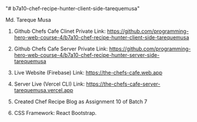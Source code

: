 "# b7a10-chef-recipe-hunter-client-side-tarequemusa" 

Md. Tareque Musa

1. Github Chefs Cafe Clinet Private Link: https://github.com/programming-hero-web-course-4/b7a10-chef-recipe-hunter-client-side-tarequemusa

2. Github Chefs Cafe Server Private Link: https://github.com/programming-hero-web-course-4/b7a10-chef-recipe-hunter-server-side-tarequemusa

3. Live Website (Firebase) Link: https://the-chefs-cafe.web.app 

4. Server Live (Vercel CLI) Link: https://the-chefs-cafe-server-tarequemusa.vercel.app

5. Created Chef Recipe Blog as Assignment 10 of Batch 7

6. CSS Framework: React Bootstrap.
